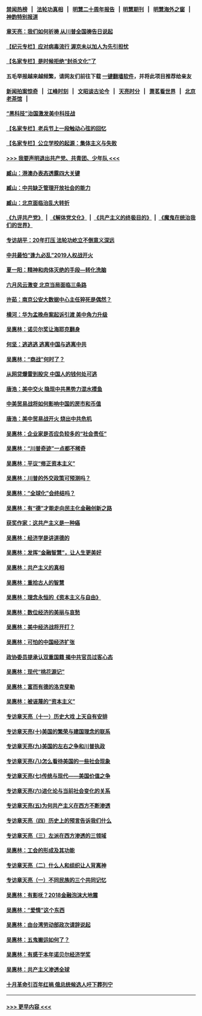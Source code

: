 #### [禁闻热榜](热点新闻.md?=0)  &nbsp;&nbsp;|&nbsp;&nbsp; [法轮功真相](https://github.com/gfw-breaker/truth/blob/master/README.md?=0) &nbsp;&nbsp;|&nbsp;&nbsp; [明慧二十周年报告](https://github.com/gfw-breaker/mh-reports/blob/master/README.md?=0) &nbsp;&nbsp;|&nbsp;&nbsp;[明慧期刊](https://github.com/gfw-breaker/mh-qikan) &nbsp;&nbsp;|&nbsp;&nbsp; [明慧海外之窗](https://github.com/gfw-breaker/mh-news/blob/master/README.md?=0) &nbsp;&nbsp;|&nbsp;&nbsp; [神韵特别报道](https://github.com/gfw-breaker/mh-news/blob/master/shenyun.md?=0)
#### [章天亮：我们如何祈祷 从川普全国祷告日说起](../pages/nsc423/n11944627.md?t=03171302) 
#### [【纪元专栏】应对病毒流行 渥京未以加人为先引担忧](../pages/nsc423/n11875714.md?t=03171302) 
#### [【名家专栏】是时候拒绝“封杀文化”了](../pages/nsc423/n11814093.md?t=03171302) 
#### 五毛举报越来越频繁，请网友们前往下载 [一键翻墙软件](https://github.com/gfw-breaker/ssr-accounts)，并将此项目推荐给亲友
#### [新闻拍案惊奇](https://github.com/gfw-breaker/banned-news/blob/master/pages/link4.md) &nbsp;&nbsp;|&nbsp;&nbsp; [江峰时刻](https://github.com/gfw-breaker/banned-news/blob/master/pages/link4.md) &nbsp;&nbsp;|&nbsp;&nbsp; [文昭谈古论今](https://github.com/gfw-breaker/banned-news/blob/master/pages/link4.md) &nbsp;&nbsp;|&nbsp;&nbsp; [天亮时分](https://github.com/gfw-breaker/banned-news/blob/master/pages/link4.md) &nbsp;&nbsp;|&nbsp;&nbsp; [萧茗看世界](https://github.com/gfw-breaker/banned-news/blob/master/pages/link4.md) &nbsp;&nbsp;|&nbsp;&nbsp; [北京老茶馆](https://github.com/gfw-breaker/banned-news/blob/master/pages/link4.md) &nbsp;&nbsp;|&nbsp;&nbsp; 
#### [“黑科技”治国激发美中科技战](../pages/nsc423/n11638056.md?t=03171302) 
#### [【名家专栏】老兵节上一段触动心弦的回忆](../pages/nsc423/n11646016.md?t=03171302) 
#### [【名家专栏】公立学校的起源：集体主义与失败](../pages/nsc423/n11601833.md?t=03171302) 
#### [>>> 我要声明退出共产党、共青团、少年队 <<<](https://github.com/begood0513/goodnews/blob/master/quit/letter.md) 
#### [臧山：港澳办表态透露四大关键](../pages/nsc423/n11421628.md?t=03171302) 
#### [臧山：中共缺乏管理开放社会的能力](../pages/nsc423/n11407457.md?t=03171302) 
#### [臧山：北京面临治乱大转折](../pages/nsc423/n11406895.md?t=03171302) 
#### [《九评共产党》](https://github.com/begood0513/9ping.md/blob/master/README.md) &nbsp;|&nbsp; [《解体党文化》](../../../../jtdwh.md/blob/master/README.md)  &nbsp;|&nbsp; [《共产主义的终极目的》](../../../../gczydzjmd.md/blob/master/README.md) &nbsp;|&nbsp; [《魔鬼在统治我们的世界》](../../../../mgztzwmdsj.md/blob/master/README.md) 
#### [专访胡平：20年打压 法轮功屹立不倒意义深远](../pages/nsc423/n11398800.md?t=03171302) 
#### [中共最怕“逢九必乱”2019人权战开火](../pages/nsc423/n11385248.md?t=03171302) 
#### [夏一阳：精神和肉体灭绝的手段—转化洗脑](../pages/nsc423/n11368250.md?t=03171302) 
#### [六月风云激变 北京当局面临三条路](../pages/nsc423/n11313668.md?t=03171302) 
#### [许茹：南京公安大数据中心主任猝死是偶然？](../pages/nsc423/n11064744.md?t=03171302) 
#### [横河：华为孟晚舟案起诉引渡 美中角力升级](../pages/nsc423/n11027230.md?t=03171302) 
#### [吴惠林：诺贝尔奖让海耶克翻身](../pages/nsc423/n10890049.md?t=03171302) 
#### [何坚：逃逃逃 逃离中国与逃离中共](../pages/nsc423/n10592891.md?t=03171302) 
#### [吴惠林：“商战”何时了？](../pages/nsc423/n10573558.md?t=03171302) 
#### [从网贷爆雷到股灾 中国人的钱何处可逃](../pages/nsc423/n10572800.md?t=03171302) 
#### [唐浩：美中交火 隐现中共黑势力混水摸鱼](../pages/nsc423/n10544040.md?t=03171302) 
#### [中美贸易战将如何影响中国的房市和币值](../pages/nsc423/n10543697.md?t=03171302) 
#### [唐浩：美中贸易战开火 烧出中共危机](../pages/nsc423/n10540126.md?t=03171302) 
#### [吴惠林：企业家是否应负较多的“社会责任”](../pages/nsc423/n10535022.md?t=03171302) 
#### [吴惠林：“川普奇迹”一点都不稀奇](../pages/nsc423/n10512808.md?t=03171302) 
#### [吴惠林：平议“修正资本主义”](../pages/nsc423/n10495724.md?t=03171302) 
#### [吴惠林：川普的外交政策可预测吗？](../pages/nsc423/n10462387.md?t=03171302) 
#### [吴惠林：“全球化”会终结吗？](../pages/nsc423/n10452838.md?t=03171302) 
#### [吴惠林：有“德”才能走向民主化金融创新之路](../pages/nsc423/n10432292.md?t=03171302) 
#### [获奖作家：这共产主义是一种癌](../pages/nsc423/n10431541.md?t=03171302) 
#### [吴惠林：经济学是讲道德的](../pages/nsc423/n10398014.md?t=03171302) 
#### [吴惠林：发挥“金融智慧”，让人生更美好](../pages/nsc423/n10375019.md?t=03171302) 
#### [吴惠林：共产主义的真相](../pages/nsc423/n10351394.md?t=03171302) 
#### [吴惠林：重拾古人的智慧](../pages/nsc423/n10337691.md?t=03171302) 
#### [吴惠林：理念永恒的《资本主义与自由》](../pages/nsc423/n10316274.md?t=03171302) 
#### [吴惠林：数位经济的美丽与哀愁](../pages/nsc423/n10292946.md?t=03171302) 
#### [吴惠林：美中经济战将开打？](../pages/nsc423/n10258825.md?t=03171302) 
#### [吴惠林：可怕的中国经济扩张](../pages/nsc423/n10219147.md?t=03171302) 
#### [政协委员提承认双重国籍 揭中共官员过客心态](../pages/nsc423/n10208809.md?t=03171302) 
#### [吴惠林：现代“桃花源记”](../pages/nsc423/n10185234.md?t=03171302) 
#### [吴惠林：富而有德的洛克斐勒](../pages/nsc423/n10142264.md?t=03171302) 
#### [吴惠林：被诬蔑的“资本主义”](../pages/nsc423/n10124816.md?t=03171302) 
#### [专访章天亮（十一）历史大戏 上天自有安排](../pages/nsc423/n10094905.md?t=03171302) 
#### [专访章天亮(十)美国的繁荣与建国理念的联系](../pages/nsc423/n10094899.md?t=03171302) 
#### [专访章天亮(九)美国的左右之争和川普执政](../pages/nsc423/n10094889.md?t=03171302) 
#### [专访章天亮(八)怎么看待美国的一些社会现象](../pages/nsc423/n10094857.md?t=03171302) 
#### [专访章天亮(七)传统与现代——美国价值之争](../pages/nsc423/n10093140.md?t=03171302) 
#### [专访章天亮(六)进化论与当前社会变化的关系](../pages/nsc423/n10092036.md?t=03171302) 
#### [专访章天亮(五)为何共产主义在西方不断渗透](../pages/nsc423/n10083620.md?t=03171302) 
#### [专访章天亮（四）历史上的预言告诉我们什么](../pages/nsc423/n10083606.md?t=03171302) 
#### [专访章天亮（三）左派在西方渗透的三领域](../pages/nsc423/n10081115.md?t=03171302) 
#### [吴惠林：工会的形成及其功能](../pages/nsc423/n10080633.md?t=03171302) 
#### [专访章天亮（二）什么人和组织让人背离神](../pages/nsc423/n10076637.md?t=03171302) 
#### [专访章天亮（一）不同民族的三个共同记忆](../pages/nsc423/n10074188.md?t=03171302) 
#### [吴惠林：有影呒？2018金融泡沫大地震](../pages/nsc423/n10040534.md?t=03171302) 
#### [吴惠林：“爱情”这个东西](../pages/nsc423/n10019423.md?t=03171302) 
#### [吴惠林：由台湾劳动部政次请辞说起](../pages/nsc423/n9979679.md?t=03171302) 
#### [吴惠林：五鬼搬运如何了？](../pages/nsc423/n9925338.md?t=03171302) 
#### [吴惠林：有感于本年诺贝尔经济学奖](../pages/nsc423/n9871883.md?t=03171302) 
#### [吴惠林：共产主义渗透全球](../pages/nsc423/n9812748.md?t=03171302) 
#### [十月革命引百年红祸 俄总统候选人吁下葬列宁](../pages/nsc423/n9810182.md?t=03171302) 

----
#### [ >>> 更早内容 <<< ](../indexes/nsc423-earlier.md)
